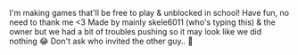 I'm making games that'll be free to play & unblocked in school! Have fun, no need to thank me <3
Made by mainly skele6011 (who's typing this) & the owner but we had a bit of troubles pushing so it may look like we did nothing 😂
Don't ask who invited the other guy.. 🤔
